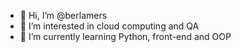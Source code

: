 - 👋 Hi, I’m @berlamers
- 👀 I’m interested in cloud computing and QA
- 🌱 I’m currently learning Python, front-end and OOP

<!---
berlamers/berlamers is a ✨ special ✨ repository because its `README.md` (this file) appears on your GitHub profile.
You can click the Preview link to take a look at your changes.
--->
